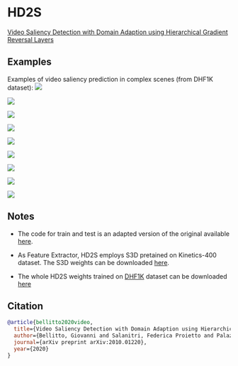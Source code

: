 # HD2S
[Video Saliency Detection with Domain Adaption using Hierarchical Gradient Reversal Layers](https://arxiv.org/abs/2010.01220)

## Examples
Examples of video saliency prediction in complex scenes (from DHF1K dataset):
![](gif/0648.gif)

![](gif/0692.gif)

![](gif/0685.gif)

![](gif/0609.gif)

![](gif/0605.gif)

![](gif/0622.gif)

![](gif/0690.gif)

![](gif/0652.gif)

![](gif/0674.gif)

## Notes

- The code for train and test is an adapted version of the original available [here](https://github.com/MichiganCOG/TASED-Net).

- As Feature Extractor, HD2S employs S3D pretained on Kinetics-400 dataset. The S3D weights can be downloaded [here](https://github.com/kylemin/S3D).

- The whole HD2S weights trained on [DHF1K](https://mmcheng.net/videosal/) dataset can be downloaded [here](https://studentiunict-my.sharepoint.com/:u:/g/personal/uni307680_studium_unict_it/EVyDIERfwcdOnAF84v1b1VQBlDNxxhOdI-nAIafqwVV7Lg?download=1)

## Citation
```bibtex
@article{bellitto2020video,
  title={Video Saliency Detection with Domain Adaption using Hierarchical Gradient Reversal Layers},
  author={Bellitto, Giovanni and Salanitri, Federica Proietto and Palazzo, Simone and Rundo, Francesco and Giordano, Daniela and Spampinato, Concetto},
  journal={arXiv preprint arXiv:2010.01220},
  year={2020}
}
```



